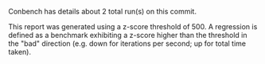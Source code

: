 Conbench has details about 2 total run(s) on this commit.

This report was generated using a z-score threshold of 500. A regression is defined as a benchmark exhibiting a z-score higher than the threshold in the "bad" direction (e.g. down for iterations per second; up for total time taken).

